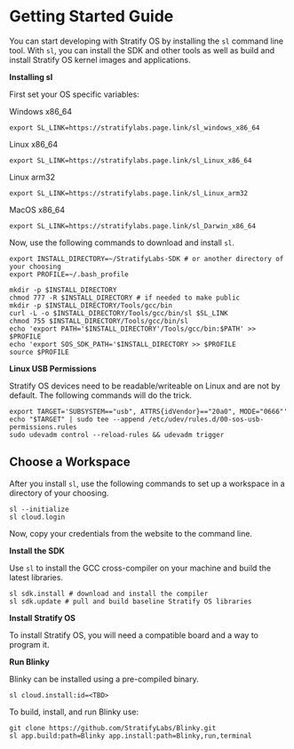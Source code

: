 # Getting Started Guide

You can start developing with Stratify OS by installing the `sl` command line tool. With `sl`, you can install the SDK and other tools as well as build and install Stratify OS kernel images and applications.

**Installing sl**

First set your OS specific variables:

Windows x86_64

```
export SL_LINK=https://stratifylabs.page.link/sl_windows_x86_64
```

Linux x86_64

```
export SL_LINK=https://stratifylabs.page.link/sl_Linux_x86_64
```

Linux arm32

```
export SL_LINK=https://stratifylabs.page.link/sl_Linux_arm32
```

MacOS x86_64

```
export SL_LINK=https://stratifylabs.page.link/sl_Darwin_x86_64
```

Now, use the following commands to download and install `sl`.

```
export INSTALL_DIRECTORY=~/StratifyLabs-SDK # or another directory of your choosing
export PROFILE=~/.bash_profile

mkdir -p $INSTALL_DIRECTORY
chmod 777 -R $INSTALL_DIRECTORY # if needed to make public
mkdir -p $INSTALL_DIRECTORY/Tools/gcc/bin
curl -L -o $INSTALL_DIRECTORY/Tools/gcc/bin/sl $SL_LINK
chmod 755 $INSTALL_DIRECTORY/Tools/gcc/bin/sl
echo 'export PATH='$INSTALL_DIRECTORY'/Tools/gcc/bin:$PATH' >> $PROFILE
echo 'export SOS_SDK_PATH='$INSTALL_DIRECTORY >> $PROFILE
source $PROFILE
```

**Linux USB Permissions**

Stratify OS devices need to be readable/writeable on Linux and are not by default. The following commands will do the trick.

```
export TARGET='SUBSYSTEM=="usb", ATTRS{idVendor}=="20a0", MODE="0666"'
echo "$TARGET" | sudo tee --append /etc/udev/rules.d/00-sos-usb-permissions.rules
sudo udevadm control --reload-rules && udevadm trigger
```

## Choose a Workspace

After you install `sl`, use the following commands to set up a workspace in a directory of your choosing.

```
sl --initialize
sl cloud.login
```

Now, copy your credentials from the website to the command line.

**Install the SDK**

Use `sl` to install the GCC cross-compiler on your machine and build the latest libraries.

```
sl sdk.install # download and install the compiler
sl sdk.update # pull and build baseline Stratify OS libraries
```

**Install Stratify OS**

To install Stratify OS, you will need a compatible board and a way to program it.

**Run Blinky**

Blinky can be installed using a pre-compiled binary.

```
sl cloud.install:id=<TBD>
```

To build, install, and run Blinky use:

```
git clone https://github.com/StratifyLabs/Blinky.git
sl app.build:path=Blinky app.install:path=Blinky,run,terminal
```


